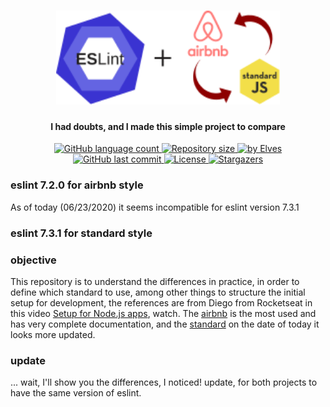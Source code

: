 <h1 align="center">
    <img alt="eslint-config-airbnb vs eslint-config-standard" title="#eslint-config-airbnb-vs-standard" src=".github/eslint_airbnb_standard.svg" height="150" />
</h1>
<h4 align="center"> 
  I had doubts, and I made this simple project to compare
</h4>
<p align="center">

  <a href="#">
    <img alt="GitHub language count"
    src="https://img.shields.io/github/languages/count/elvesw/test_config_eslint_airbnb_or_standard?color=%2304D361">
  </a>

  <a href="#">
    <img alt="Repository size"
    src="https://img.shields.io/github/repo-size/elvesw/test_config_eslint_airbnb_or_standard">
	</a>

  <a href="https://www.linkedin.com/in/elves/">
    <img alt="by Elves"
    src="https://img.shields.io/badge/by-Elves-%2304D361">
  </a>

  <a href="https://github.com/elvesw/test_config_eslint_airbnb_or_standard/commits/master">
    <img alt="GitHub last commit"
    src="https://img.shields.io/github/last-commit/elvesw/test_config_eslint_airbnb_or_standard">
  </a>

  <a href="https://github.com/elvesw/test_config_eslint_airbnb_or_standard/blob/master/LICENSE">
      <img alt="License"
      src="https://img.shields.io/badge/license-MIT-brightgreen">
  </a>

   <a href="https://github.com/elvesw/test_config_eslint_airbnb_or_standard/stargazers">
    <img alt="Stargazers"
    src="https://img.shields.io/github/stars/elvesw/test_config_eslint_airbnb_or_standard?style=social">
  </a>
</p>

### eslint 7.2.0 for  airbnb style
As of today (06/23/2020) it seems incompatible for eslint version 7.3.1

### eslint 7.3.1  for standard style

### objective
This repository is to understand the differences in practice, in order to define which standard to use, among other things to structure the initial setup for development, the references are from Diego from Rocketseat in this video [Setup for Node.js apps](https://youtu.be/rCeGfFk-uCk), watch.
The [airbnb](https://airbnb.io/javascript/) is the most used and has very complete documentation, and the [standard](https://standardjs.com/rules.html) on the date of today it looks more updated.

### update
... wait, I'll show you the differences, I noticed!
update, for both projects to have the same version of eslint.
